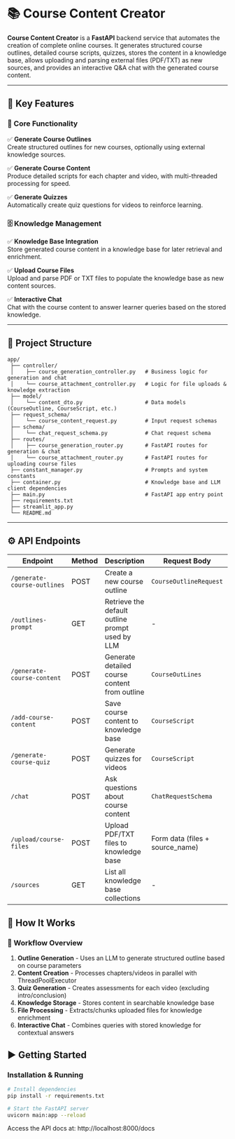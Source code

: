 # 📚 Course Content Creator

**Course Content Creator** is a **FastAPI** backend service that automates the creation of complete online courses. It generates structured course outlines, detailed course scripts, quizzes, stores the content in a knowledge base, allows uploading and parsing external files (PDF/TXT) as new sources, and provides an interactive Q&A chat with the generated course content.

---

## 🚀 Key Features

### 🎯 Core Functionality
✅ **Generate Course Outlines**  
Create structured outlines for new courses, optionally using external knowledge sources.

✅ **Generate Course Content**  
Produce detailed scripts for each chapter and video, with multi-threaded processing for speed.

✅ **Generate Quizzes**  
Automatically create quiz questions for videos to reinforce learning.

### 🗄️ Knowledge Management
✅ **Knowledge Base Integration**  
Store generated course content in a knowledge base for later retrieval and enrichment.

✅ **Upload Course Files**  
Upload and parse PDF or TXT files to populate the knowledge base as new content sources.

✅ **Interactive Chat**  
Chat with the course content to answer learner queries based on the stored knowledge.

---

## 📂 Project Structure

```plaintext
app/
 ├── controller/
 │    ├── course_generation_controller.py   # Business logic for generation and chat
 │    └── course_attachment_controller.py   # Logic for file uploads & knowledge extraction
 ├── model/
 │    └── content_dto.py                    # Data models (CourseOutline, CourseScript, etc.)
 ├── request_schema/
 │    └── course_content_request.py         # Input request schemas
 ├── schema/
 │    └── chat_request_schema.py            # Chat request schema
 ├── routes/
 │    ├── course_generation_router.py       # FastAPI routes for generation & chat
 │    └── course_attachment_router.py       # FastAPI routes for uploading course files
 ├── constant_manager.py                    # Prompts and system constants
 ├── container.py                           # Knowledge base and LLM client dependencies
 ├── main.py                                # FastAPI app entry point
 ├── requirements.txt
 ├── streamlit_app.py
 └── README.md
```
---

## ⚙️ API Endpoints

| Endpoint                     | Method | Description                                      | Request Body                   | Response                     |
|------------------------------|--------|--------------------------------------------------|--------------------------------|------------------------------|
| `/generate-course-outlines`   | POST   | Create a new course outline                     | `CourseOutlineRequest`         | `CourseOutLines`             |
| `/outlines-prompt`            | GET    | Retrieve the default outline prompt used by LLM  | -                              | Prompt text                  |
| `/generate-course-content`    | POST   | Generate detailed course content from outline    | `CourseOutLines`               | `CourseScript`               |
| `/add-course-content`         | POST   | Save course content to knowledge base            | `CourseScript`                 | Success message              |
| `/generate-course-quiz`       | POST   | Generate quizzes for videos                      | `CourseScript`                 | `CourseScriptWithQuiz`       |
| `/chat`                      | POST   | Ask questions about course content               | `ChatRequestSchema`            | Generated answer with context|
| `/upload/course-files`        | POST   | Upload PDF/TXT files to knowledge base           | Form data (files + source_name)| Upload confirmation          |
| `/sources`                   | GET    | List all knowledge base collections              | -                              | List of source names         |

## 🧩 How It Works

### 🔄 Workflow Overview
1. **Outline Generation** - Uses an LLM to generate structured outline based on course parameters
2. **Content Creation** - Processes chapters/videos in parallel with ThreadPoolExecutor
3. **Quiz Generation** - Creates assessments for each video (excluding intro/conclusion)
4. **Knowledge Storage** - Stores content in searchable knowledge base
5. **File Processing** - Extracts/chunks uploaded files for knowledge enrichment
6. **Interactive Chat** - Combines queries with stored knowledge for contextual answers

## ▶️ Getting Started

### Installation & Running
```bash
# Install dependencies
pip install -r requirements.txt

# Start the FastAPI server
uvicorn main:app --reload
```
Access the API docs at: http://localhost:8000/docs

